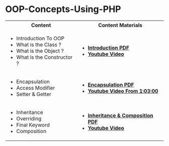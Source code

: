 # OOP-Concepts-Using-PHP

<table>
  <tr>
    <th>Content</th>
    <th>Content Materials</th>
  </tr>
  <tr>
    <td>
            <ul>
                    <li> Introduction To OOP </li>
                    <li> What is the Class ? </li>
                    <li> What is the Object ? </li>
                    <li> What is the Constructor ? </li>
            </ul>
     </td>
     <td>
             <ul>
                     <li> <a href="OOP Introduction.pdf"> <b> Introduction PDF </b></a> </li>
                     <li> <a href="https://www.youtube.com/watch?v=gUNVnOIK7CM"> <b> Youtube Video  </b></a> </li>
             </ul>
      </td>
  </tr>
    <tr>
    <td>
            <ul>
                    <li> Encapsulation  </li>
                    <li> Access Modifier </li>
                    <li> Setter & Getter </li>
            </ul>
     </td>
     <td>
             <ul>
                     <li> <a href="Encapsulation.pdf"> <b> Encapsulation PDF </b></a>  </li>
                     <li> <a href="https://www.youtube.com/watch?v=gUNVnOIK7CM"> <b> Youtube Video From 1:03:00  </b></a> </li>
             </ul>
      </td>
  </tr>
      <tr>
    <td>
            <ul>
                    <li> Inheritance </li>
                    <li> Overriding </li>
                    <li> Final Keyword </li>
                    <li> Composition </li>
            </ul>
     </td>
     <td>
             <ul>
                     <li> <a href="Inheritance.pdf"> <b> Inheritance & Composition PDF </b></a>  </li>
                     <li> <a href="https://www.youtube.com/watch?v=jrWZJyA0Pm8"> <b>Youtube Video  </b></a> </li>
             </ul>
      </td>
  </tr>
</table>
